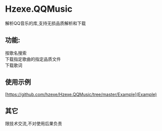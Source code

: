 # Hzexe.QQMusic
解析QQ音乐的库,支持无损品质解析和下载<br />

功能:
---
按歌名搜索<br />
下载指定歌曲的指定品质文件<br />
下载歌词<br />


使用示例
---
[https://github.com/hzexe/Hzexe.QQMusic/tree/master/Example](Example)


其它
---
限技术交流,不对使用后果负责
